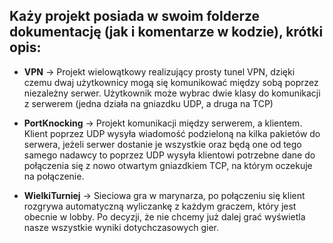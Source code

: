 ## Każy projekt posiada w swoim folderze dokumentację (jak i komentarze w kodzie), krótki opis:  
  
- **VPN** -> Projekt wielowątkowy realizujący prosty tunel VPN, dzięki czemu dwaj użytkownicy mogą się komunikować między sobą poprzez niezależny serwer. Użytkownik może wybrac dwie klasy do komunikacji z serwerem (jedna działa na gniazdku UDP, a druga na TCP)  
  
- **PortKnocking** -> Projekt komunikacji między serwerem, a klientem. Klient poprzez UDP wysyła wiadomość podzieloną na kilka pakietów do serwera, jeżeli serwer dostanie je wszystkie oraz będą one od tego samego nadawcy to poprzez UDP wysyła klientowi potrzebne dane do połączenia się z nowo otwartym gniazdkiem TCP, na którym oczekuje na połączenie.  
  
- **WielkiTurniej** -> Sieciowa gra w marynarza, po połączeniu się klient rozgrywa automatyczną wyliczankę z każdym graczem, który jest obecnie w lobby. Po decyzji, że nie chcemy już dalej grać wyświetla nasze wszystkie wyniki dotychczasowych gier.
